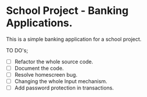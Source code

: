 # School Project - Banking Applications.

This is a simple banking application for a school project.

TO DO's; 
- [ ] Refactor the whole source code.                          
- [ ] Document the code.                                            
- [ ] Resolve homescreen bug.                                                 
- [ ] Changing the whole Input mechanism.                                  
- [ ] Add password protection in transactions.                               
